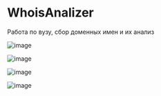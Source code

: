 # WhoisAnalizer
Работа по вузу, сбор доменных имен и их анализ

![image](https://user-images.githubusercontent.com/42736248/192771446-b685ee78-c7bd-4435-a954-3ba8da4078e6.png)

![image](https://user-images.githubusercontent.com/42736248/192771496-f4655bb5-1589-4e0b-b8ec-78f6af8eb82b.png)

![image](https://user-images.githubusercontent.com/42736248/192771555-ffbc518b-cd59-4696-ba64-1b35688f7865.png)

![image](https://user-images.githubusercontent.com/42736248/192771593-933e9ea1-4baa-4b8a-b050-dd9f313e590b.png)
